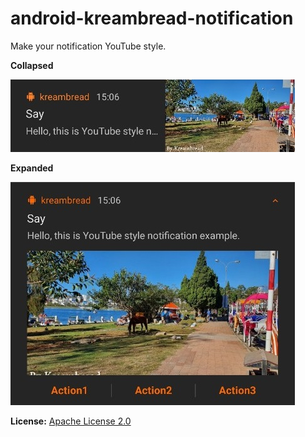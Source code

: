 # android-kreambread-notification
Make your notification YouTube style.

**Collapsed**

<img src="docs/collapse.jpg">
          
**Expanded**

<img src="docs/expand.jpg">

**License:** [Apache License 2.0](https://github.com/kreambread/android-kreambread-notification/blob/master/LICENSE)
